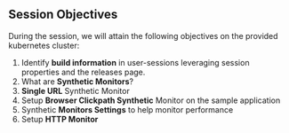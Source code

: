## Session Objectives
During the session, we will attain the following objectives on the provided kubernetes cluster:
1. Identify **build information** in user-sessions leveraging session properties and the releases page.
1. What are **Synthetic Monitors**?  ​
1. **Single URL** Synthetic Monitor​
1. Setup **Browser Clickpath Synthetic** Monitor on the sample application​
1. Synthetic **Monitors Settings** to help monitor performance​
1. Setup **HTTP Monitor**

